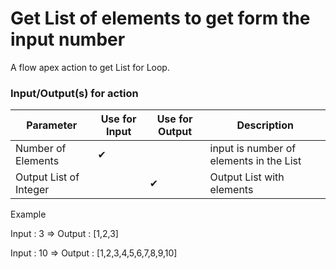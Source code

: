 # Get List of elements to get form the input number
A flow apex action to get List for Loop.

### Input/Output(s) for action
|Parameter	               |Use for Input	   |Use for Output	   |Description 
|-|-|-|-|
| Number of Elements | ✔ ||  input is number of elements in the List   |
| Output  List of Integer|  | ✔ | Output List with elements |

Example

Input : 3 => Output : [1,2,3]

Input : 10 => Output : [1,2,3,4,5,6,7,8,9,10]
